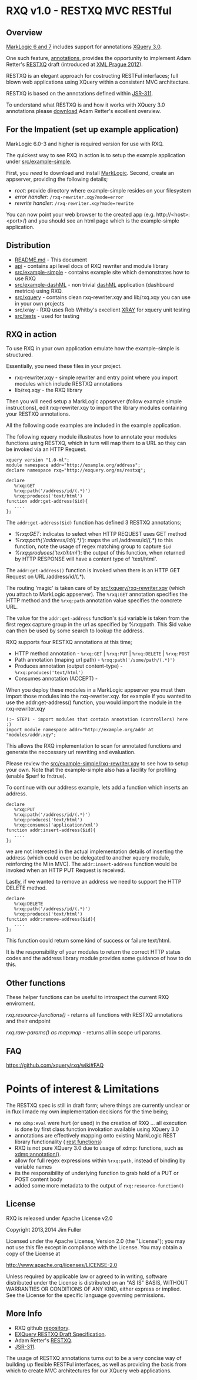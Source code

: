 # RXQ v1.0 - RESTXQ MVC RESTful
## Overview

[MarkLogic 6 and 7](http://www.marklogic.com) includes support for annotations [XQuery 3.0](http://www.w3.org/TR/xquery-30).

One such feature, [annotations](http://www.w3.org/TR/xquery-30/#id-annotations), provides the opportunity to implement Adam Retter's [RESTXQ](http://exquery.github.com/exquery/exquery-restxq-specification/restxq-1.0-specification.html#method-annotation) draft (introduced at [XML Prague 2012](http://archive.xmlprague.cz/2012/sessions.html#RESTful-XQuery---Standardised-XQuery-3.0-Annotations-for-REST)).

RESTXQ is an elegant approach for costructing RESTFul interfaces; full blown web applications using XQuery within a consistent MVC architecture.

RESTXQ is based on the annotations defined within [JSR-311](http://download.oracle.com/otndocs/jcp/jaxrs-1.0-fr-eval-oth-JSpec).

To understand what RESTXQ is and how it works with XQuery 3.0 annotations please [download](http://archive.xmlprague.cz/2012/presentations/RESTful_XQuery.pdf) Adam Retter's excellent overview.

## For the Impatient (set up example application)

MarkLogic 6.0-3 and higher is required version for use with RXQ.

The quickest way to see RXQ in action is to setup the example application under [src/example-simple](https://github.com/xquery/rxq/tree/master/src/example-simple).

First, you *need* to download and install [MarkLogic](https://developer.marklogic.com/products). Second, create an appserver, providing the following details;

* _root_: provide directory where example-simple resides on your filesystem
* _error handler_: `/rxq-rewriter.xqy?mode=error`
* _rewrite handler_: `/rxq-rewriter.xqy?mode=rewrite`

You can now point your web browser to the created app (e.g. http://&lt;host&gt;:&lt;port&gt;/) and you should see an html page which is the example-simple application.

## Distribution

* [README.md](https://github.com/xquery/rxq) - This document
* [api](https://github.com/xquery/rxq/tree/master/api) - contains api level docs of RXQ rewriter and module library
* [src/example-simple](https://github.com/xquery/rxq/tree/master/src/example-simple) - contains example site which demonstrates how to use RXQ
*  [src/example-dashML](https://github.com/xquery/rxq/tree/master/src/example-dashml) - non trivial [dashML](https://github.com/xquery/dashML) application (dashboard metrics) using RXQ.
* [src/xquery](https://github.com/xquery/rxq/tree/master/src/xquery) - contains clean rxq-rewriter.xqy and lib/rxq.xqy you can use in your own projects
* src/xray - RXQ uses Rob Whitby's excellent [XRAY](https://github.com/robwhitby/xray) for xquery unit testing
* [src/tests](https://github.com/xquery/rxq/tree/master/src/test) - used for testing

## RXQ in action

To use RXQ in your own application emulate how the example-simple is structured.

Essentially, you need these files in your project.

* rxq-rewriter.xqy - simple rewriter and entry point where you import modules which include RESTXQ annotations
* lib/rxq.xqy - the RXQ library

Then you will need setup a MarkLogic appserver (follow example simple instructions), edit rxq-rewriter.xqy to import the library modules containing your RESTXQ annotations.

All the following code examples are included in the example application.

The following xquery module illustrates how to annotate your modules functions using RESTXQ, which in turn will map them to a URL so they can be invoked via an HTTP Request.

```xquery
xquery version "1.0-ml";
module namespace addr="﻿http://example.org/address";
declare namespace rxq="﻿http://exquery.org/ns/restxq";

declare
   %rxq:GET
   %rxq:path('/address/id/(.*)')
   %rxq:produces('text/html')
function addr:get-address($id){
   ....
};
```

The `addr:get-address($id)` function has defined 3 RESTXQ annotations;

* _%rxq:GET_: indicates to select when HTTP REQUEST uses GET method
* _%rxq:path('/address/id/(.*)')_: maps the url /address/id/(.*) to this function, note the usage of regex matching group to capture `$id`
* _%rxq:produces('text/html')_: the output of this function, when returned by HTTP RESPONSE will have a content type of 'text/html'.

The `addr:get-address()` function is invoked when there is an HTTP GET Request on URL /address/id/(.*).

The routing 'magic' is taken care of by [src/xquery/rxq-rewriter.xqy](https://github.com/xquery/rxq/blob/master/src/xquery/rxq-rewriter.xqy) (which you attach to MarkLogic appserver). The `%rxq:GET` annotation specifies the HTTP method and the `%rxq:path` annotation value specifies the concrete URL.

The value for the `addr:get-address` function's `$id` variable is taken from the first regex capture group in the url as specified by %rxq:path. This $id value can then be used by some search to lookup the address.

RXQ supports four RESTXQ annotations at this time;

* HTTP method annotation - `%rxq:GET` | `%rxq:PUT` | `%rxq:DELETE` | `%rxq:POST`
* Path annotation (maping url path) - `%rxq:path('/some/path/(.*)')`
* Produces annotation (output content-type) - `%rxq:produces('text/html')`
* Consumes annotation (ACCEPT) -

When you deploy these modules in a MarkLogic appserver you must then import those modules into the rxq-rewriter.xqy. for example if you wanted to use the addr:get-address() function, you would import the module in the rxq-rewriter.xqy

```xquery
(:~ STEP1 - import modules that contain annotation (controllers) here :)
import module namespace addr="﻿http://example.org/addr at "modules/addr.xqy";
```

This allows the RXQ implementation to scan for annotated functions and generate the neccessary url rewriting and evaluation.

Please review the [src/example-simple/rxq-rewriter.xqy](https://github.com/xquery/rxq/blob/master/src/example-site/rxq-rewriter.xqy) to see how to setup your own. Note that the example-simple also has a facility for profiling (enable $perf to fn:true).

To continue with our address example, lets add a function which inserts an address.

```xquery
declare
   %rxq:PUT
   %rxq:path('/address/id/(.*)')
   %rxq:produces('text/html')
   %rxq:consumes('application/xml')
function addr:insert-address($id){
   ....
};
```
we are not interested in the actual implementation details of inserting the address (which could even be delegated to another xquery module, reinforcing the M in MVC). The `addr:insert-address` function would be invoked when an HTTP PUT Request is received.

Lastly, if we wanted to remove an address we need to support the HTTP DELETE method.

```xquery
declare
   %rxq:DELETE
   %rxq:path('/address/id/(.*)')
   %rxq:produces('text/html')
function addr:remove-address($id){
   ....
};
```
This function could return some kind of success or failure text/html.

It is the responsibility of your modules to return the correct HTTP status codes and the address library module provides some guidance of how to do this.

## Other functions

These helper functions can be useful to introspect the current RXQ enviroment.

_rxq:resource-functions()_ - returns all functions with RESTXQ annotations and their endpoint

_rxq:raw-params() as map:map_ - returns all in scope url params.

## FAQ

https://github.com/xquery/rxq/wiki#FAQ

# Points of interest & Limitations

The RESTXQ spec is still in draft form; where things are currently unclear or in flux I made my own implementation decisions for the time being;

 * no `xdmp:eval` were hurt (or used) in the creation of RXQ ... all execution is done by first class function invokation available using XQuery 3.0
 * annotations are effectively mapping onto existing MarkLogic REST library functionality ( [rest functions](https://docs.marklogic.com/rest-lib))
 * RXQ is not pure XQuery 3.0 due to usage of xdmp: functions, such as [xdmp:annotation()](https://docs.marklogic.com/xdmp:annotation).
 * allow for full regex expressions within `%rxq:path`, instead of binding by variable names
 * its the responsibility of underlying function to grab hold of a PUT or POST content body
 * added some more metadata to the output of `rxq:resource-function()`

## License

RXQ is released under Apache License v2.0

Copyright 2013,2014 Jim Fuller

Licensed under the Apache License, Version 2.0 (the "License"); you may not use this file except in compliance with the License. You may obtain a copy of the License at

http://www.apache.org/licenses/LICENSE-2.0

Unless required by applicable law or agreed to in writing, software distributed under the License is distributed on an "AS IS" BASIS, WITHOUT WARRANTIES OR CONDITIONS OF ANY KIND, either express or implied. See the License for the specific language governing permissions.

## More Info

* RXQ github [repository](https://github.com/xquery/rxq).
* [EXQuery RESTXQ Draft Specification](http://exquery.github.com/exquery/exquery-restxq-specification/restxq-1.0-specification.html#method-annotation).
* Adam Retter's [RESTXQ](http://archive.xmlprague.cz/2012/presentations/RESTful_XQuery.pdf).
* [JSR-311](http://download.oracle.com/otndocs/jcp/jaxrs-1.0-fr-eval-oth-JSpec/).

The usage of RESTXQ annotations turns out to be a very concise way of building up flexible RESTFul interfaces, as well as providing the basis from which to create MVC architectures for our XQuery web applications.
